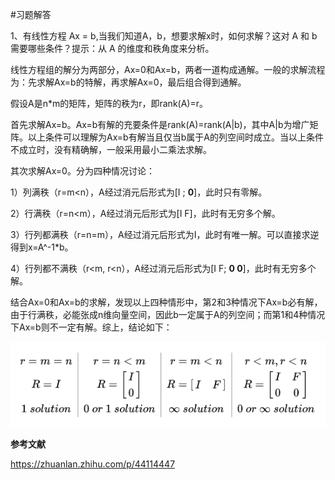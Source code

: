 #习题解答

1、有线性方程 Ax = b,当我们知道A，b，想要求解x时，如何求解？这对 A 和 b 需要哪些条件？提示：从 A 的维度和秩角度来分析。

线性方程组的解分为两部分，Ax=0和Ax=b，两者一道构成通解。一般的求解流程为：先求解Ax=b的特解，再求解Ax=0，最后组合得到通解。

假设A是n*m的矩阵，矩阵的秩为r，即rank(A)=r。

首先求解Ax=b。Ax=b有解的充要条件是rank(A)=rank(A|b)，其中A|b为增广矩阵。以上条件可以理解为Ax=b有解当且仅当b属于A的列空间时成立。当以上条件不成立时，没有精确解，一般采用最小二乘法求解。

其次求解Ax=0。分为四种情况讨论：

1）列满秩（r=m<n），A经过消元后形式为[I ; **0**]，此时只有零解。

2）行满秩（r=n<m），A经过消元后形式为[I F]，此时有无穷多个解。

3）行列都满秩（r=n=m），A经过消元后形式为I，此时有唯一解。可以直接求逆得到x=A^-1*b。

4）行列都不满秩（r<m, r<n），A经过消元后形式为[I F; **0 0**]，此时有无穷多个解。

结合Ax=0和Ax=b的求解，发现以上四种情形中，第2和3种情况下Ax=b必有解，由于行满秩，必能张成n维向量空间，因此b一定属于A的列空间；而第1和4种情况下Ax=b则不一定有解。综上，结论如下：

![](./Ax=b.png)






**参考文献**

https://zhuanlan.zhihu.com/p/44114447
